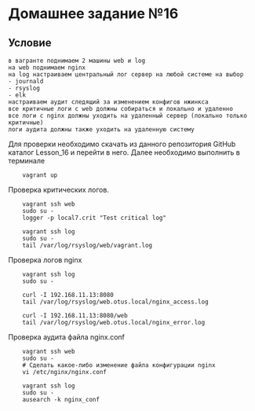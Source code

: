 # Домашнее задание №16
## Условие

    в вагранте поднимаем 2 машины web и log
    на web поднимаем nginx
    на log настраиваем центральный лог сервер на любой системе на выбор
    - journald
    - rsyslog
    - elk
    настраиваем аудит следящий за изменением конфигов нжинкса
    все критичные логи с web должны собираться и локально и удаленно
    все логи с nginx должны уходить на удаленный сервер (локально только критичные)
    логи аудита должны также уходить на удаленную систему

Для проверки необходимо скачать из данного репозитория GitHub каталог Lesson_16 и перейти в него.
Далее необходимо выполнить в терминале

		vagrant up

Проверка критических логов.

		vagrant ssh web
		sudo su -
		logger -p local7.crit "Test critical log"

		vagrant ssh log
		sudo su -
		tail /var/log/rsyslog/web/vagrant.log

Проверка логов nginx

		vagrant ssh log
		sudo su -

		curl -I 192.168.11.13:8080
		tail /var/log/rsyslog/web.otus.local/nginx_access.log

		curl -I 192.168.11.13:8080/web
		tail /var/log/rsyslog/web.otus.local/nginx_error.log

Проверка аудита файла nginx.conf

		vagrant ssh web
		sudo su -
		# Сделать какое-либо изменение файла конфигурации nginx
		vi /etc/nginx/nginx.conf
			
		vagrant ssh log
		sudo su -
		ausearch -k nginx_conf